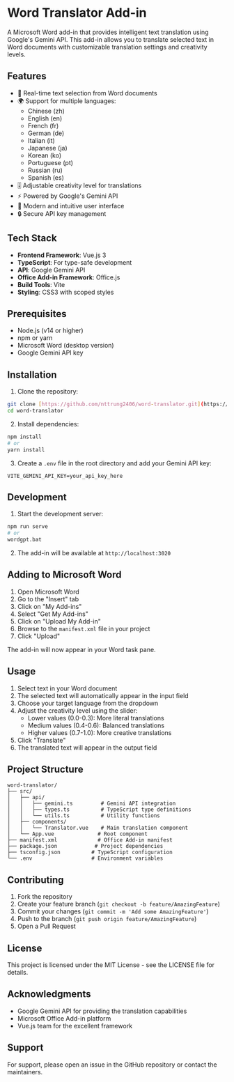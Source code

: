 # Word Translator Add-in

A Microsoft Word add-in that provides intelligent text translation using Google's Gemini API. This add-in allows you to translate selected text in Word documents with customizable translation settings and creativity levels.

## Features

- 🔄 Real-time text selection from Word documents
- 🌍 Support for multiple languages:
  - Chinese (zh)
  - English (en)
  - French (fr)
  - German (de)
  - Italian (it)
  - Japanese (ja)
  - Korean (ko)
  - Portuguese (pt)
  - Russian (ru)
  - Spanish (es)
- 🎚️ Adjustable creativity level for translations
- ⚡ Powered by Google's Gemini API
- 🎨 Modern and intuitive user interface
- 🔒 Secure API key management

## Tech Stack

- **Frontend Framework**: Vue.js 3
- **TypeScript**: For type-safe development
- **API**: Google Gemini API
- **Office Add-in Framework**: Office.js
- **Build Tools**: Vite
- **Styling**: CSS3 with scoped styles

## Prerequisites

- Node.js (v14 or higher)
- npm or yarn
- Microsoft Word (desktop version)
- Google Gemini API key

## Installation

1. Clone the repository:
```bash
git clone [https://github.com/nttrung2406/word-translator.git](https://github.com/nttrung2406/translation_tool.git)
cd word-translator
```

2. Install dependencies:
```bash
npm install
# or
yarn install
```

3. Create a `.env` file in the root directory and add your Gemini API key:
```env
VITE_GEMINI_API_KEY=your_api_key_here
```

## Development

1. Start the development server:
```bash
npm run serve
# or
wordgpt.bat
```

2. The add-in will be available at `http://localhost:3020`

## Adding to Microsoft Word

1. Open Microsoft Word
2. Go to the "Insert" tab
3. Click on "My Add-ins"
4. Select "Get My Add-ins"
5. Click on "Upload My Add-in"
6. Browse to the `manifest.xml` file in your project
7. Click "Upload"

The add-in will now appear in your Word task pane.

## Usage

1. Select text in your Word document
2. The selected text will automatically appear in the input field
3. Choose your target language from the dropdown
4. Adjust the creativity level using the slider:
   - Lower values (0.0-0.3): More literal translations
   - Medium values (0.4-0.6): Balanced translations
   - Higher values (0.7-1.0): More creative translations
5. Click "Translate"
6. The translated text will appear in the output field

## Project Structure

```
word-translator/
├── src/
│   ├── api/
│   │   ├── gemini.ts         # Gemini API integration
│   │   ├── types.ts          # TypeScript type definitions
│   │   └── utils.ts          # Utility functions
│   ├── components/
│   │   └── Translator.vue    # Main translation component
│   └── App.vue              # Root component
├── manifest.xml             # Office Add-in manifest
├── package.json            # Project dependencies
├── tsconfig.json          # TypeScript configuration
└── .env                   # Environment variables
```

## Contributing

1. Fork the repository
2. Create your feature branch (`git checkout -b feature/AmazingFeature`)
3. Commit your changes (`git commit -m 'Add some AmazingFeature'`)
4. Push to the branch (`git push origin feature/AmazingFeature`)
5. Open a Pull Request

## License

This project is licensed under the MIT License - see the LICENSE file for details.

## Acknowledgments

- Google Gemini API for providing the translation capabilities
- Microsoft Office Add-in platform
- Vue.js team for the excellent framework

## Support

For support, please open an issue in the GitHub repository or contact the maintainers.
